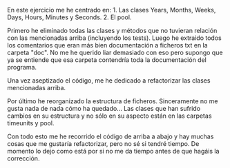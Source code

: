 En este ejercicio me he centrado en: 1. Las clases Years, Months, Weeks, Days, Hours, Minutes y Seconds. 2. El pool.

Primero he eliminado todas las clases y métodos que no tuvieran relación con las mencionadas arriba (incluyendo los tests). Luego he extraido todos los comentarios que eran más bien documentación a ficheros txt en la carpeta "doc". No me he querido liar demasiado con eso pero supongo que ya se entiende que esa carpeta contendría toda la documentación del programa.

Una vez aseptizado el código, me he dedicado a refactorizar las clases mencionadas arriba.

Por último he reorganizado la estructura de ficheros. Sinceramente no me gusta nada de nada cómo ha quedado... Las clases que han sufrido cambios en su estructura y no sólo en su aspecto están en las carpetas timeunits y pool.

Con todo esto me he recorrido el código de arriba a abajo y hay muchas cosas que me gustaría refactorizar, pero no sé si tendré tiempo. De momento lo dejo como está por si no me da tiempo antes de que hagáis la corrección.
